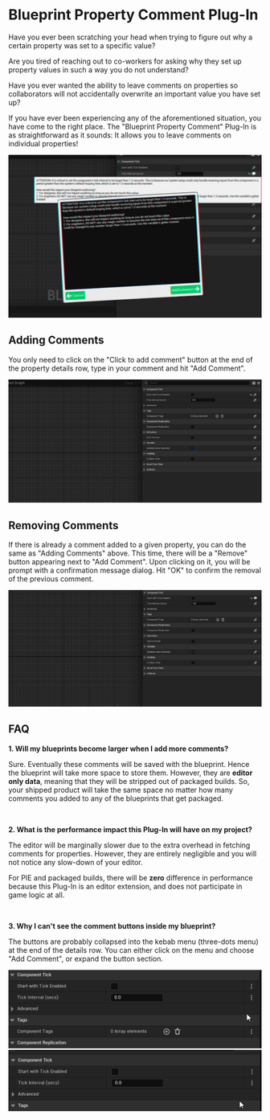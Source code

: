 ﻿# Blueprint Property Comment Plug-In

Have you ever been scratching your head when trying 
to figure out why a certain property was set to a specific 
value? 

Are you tired of reaching out to co-workers for asking
why they set up property values in such a way you do not understand?

Have you ever wanted the ability to leave comments on properties
so collaborators will not accidentally overwrite an important value
you have set up?

If you have ever been experiencing any of the aforementioned situation, you
have come to the right place. The "Blueprint Property Comment" Plug-In is
as straightforward as it sounds: It allows you to leave comments on individual
properties!

![comment](Images/comment.jpg) 

## Adding Comments
You only need to click on the "Click to add comment" button at the end of the property details
row, type in your comment and hit "Add Comment".

![add_comment](Images/add_comment.gif) 

## Removing Comments
If there is already a comment added to a given property, you can do the same as "Adding Comments" above.
This time, there will be a "Remove" button appearing next to "Add Comment". Upon clicking on it, you will
be prompt with a confirmation message dialog. Hit "OK" to confirm the removal of the previous comment.

![add_comment](Images/remove_comment.gif) 

## FAQ
**1. Will my blueprints become larger when I add more comments?**

Sure. Eventually these comments will be saved with the blueprint. Hence the blueprint will
take more space to store them. However, they are **editor only data**, meaning that they will be stripped
out of packaged builds. So, your shipped product will take the same space no matter how many
comments you added to any of the blueprints that get packaged.

<br>

**2. What is the performance impact this Plug-In will have on my project?**

The editor will be marginally slower due to the extra overhead in fetching comments for properties.
However, they are entirely negligible and you will not notice any slow-down of your editor. 

For PIE and packaged builds, there will be **zero** difference in performance because this Plug-In is an
editor extension, and does not participate in game logic at all.

<br>

**3. Why I can't see the comment buttons inside my blueprint?**

The buttons are probably collapsed into the kebab menu (three-dots menu) at the end of the details row.
You can either click on the menu and choose "Add Comment", or expand the button section.

![collapsed](Images/collapsed.gif)
![expand](Images/expand.gif) 
